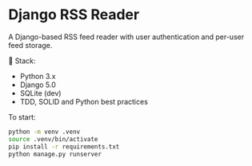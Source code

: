 # Django RSS Reader

A Django-based RSS feed reader with user authentication and per-user feed storage.

🚀 Stack:
- Python 3.x
- Django 5.0
- SQLite (dev)
- TDD, SOLID and Python best practices

To start:

```bash
python -m venv .venv
source .venv/bin/activate
pip install -r requirements.txt
python manage.py runserver
